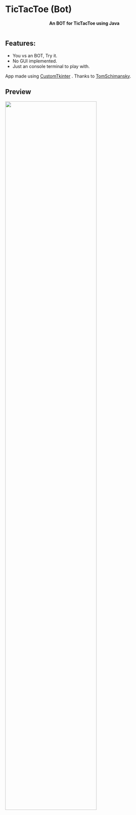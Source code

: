 # TicTacToe (Bot)



<div align="center">
  <b align="center", font-size=40px> An BOT for TicTacToe using Java </b>
  <p></p>
  <img src="" />
</div>


## Features:
 - You vs an BOT, Try it.
 - No GUI implemented.
 - Just an console terminal to play with.

App made using [CustomTkinter](https://github.com/TomSchimansky/CustomTkinter "CustomTkinter") .
Thanks to [TomSchimansky](https://github.com/TomSchimansky/ "TomSchimansky").

Preview
---

<img style="width: 76%" src="https://user-images.githubusercontent.com/98389752/236359945-3f3a91d6-2960-49c5-b705-5b1fd696f923.mp4" />


